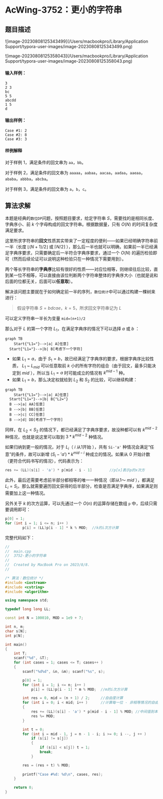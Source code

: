 # AcWing-3752：更小的字符串



## 题目描述

![image-20230808125343499](/Users/macbookpro/Library/Application Support/typora-user-images/image-20230808125343499.png)

![image-20230808125358043](/Users/macbookpro/Library/Application Support/typora-user-images/image-20230808125358043.png)

#### 输入样例：

```
3
2 3
bc
5 5
abcdd
1 5
d
```

#### 输出样例：

```
Case #1: 2
Case #2: 8
Case #3: 3
```

#### 样例解释

对于样例 1，满足条件的回文串为 `aa`，`bb`。

对于样例 2，满足条件的回文串为 `aaaaa`，`aabaa`，`aacaa`，`aadaa`，`aaeaa`，`ababa`，`abbba`，`abcba`。

对于样例 3，满足条件的回文串为 `a`，`b`，`c`。



## 算法求解

本题是经典的`数位DP`问题，按照题目要求，给定字符串 $S$，需要找的是相同长度、字典序小、前 $k$ 个字母构成的回文字符串。根据数据量，只有 $O(N)$ 的时间复杂度满足要求。

这里所求字符串的**回文**性质其实带来了一定程度的便利——如果已经明确字符串前一半（长度 $\lfloor (N+1)/2 \rfloor$ 或 $\lceil N/2\rceil$ ），那么后一半也就可以明确，如果前一半已经满足字典序要求，只需要确定后一半符合字典序要求，通过一个 $O(N)$ 的遍历检验即可（然而后续论证可以说明这种检验只在一种情况下需要用到）。

两个等长字符串的**字典序**比较有很好的性质——对应位相等，则继续往后比较，直到某一位不相等，可以直接由该位判断两个字符串整体的字典序大小（也就是说和后面的位都无关，后面可以**任意取**）。

解决该问题主要就在于如何确定前一半的序列，`数位统计`中可以通过构建一棵树来进行：

> 假设字符串 $S=bdcae$，$k=5$，所求回文字符串记为 $L$

可以定义字符串一半长为变量 `mid=(n+1)/2`

那么对于 $L$ 的第一个字符 $L_1$，在满足字典序的情况下可以选择 $a$ 或 $b$ ：

```mermaid
graph TB
	Start{"L1="}-->|a| A[任意]
  Start{"L1="}-->|b| B[考虑下一个字符]
```

- 如果 $L_1=a$，由于 $S_1=b$，故已经满足了字典序的要求，根据字典序比较性质， $L_1$ ~ $L_{mid}$ 可以任意取前 $k$ 小的所有字符的组合（由于回文，最多只能决定到 $mid$ ），所以当 $L_1=a$ 时可能成立的情况有 $k^{mid-1}$ 种。
- 如果 $L_1=b$，那么决定权就给到 $L_2$ 和 $S_2$ 的比较，可以继续构建：

```mermaid
graph TB
	Start{"L1="}-->|a| A[任意]
  Start{"L1="}-->|b| B{"L2="}
  B -->|a| AA[任意]
  B -->|b| BB[任意]
  B -->|c| CC[任意]
  B -->|d| DD[考虑下一个字符]
```

同样，在 $L_2<S_2$ 的情况下，都已经满足了字典序要求，故没种都可以有 $k^{mid-2}$ 种情况，也就是说这里可以取到 $3*k^{mid-2}$ 种情况。

如果归纳到更一般的情况，对于 $L_i$（ $i$ 从1开始 ），共有 `Si-'a'` 种情况会满足“任意”的条件，故可以新增 $(S_i-'a')*k^{mid-i}$ 种成立的情况。如果从 $0$ 开始计数（更符合代码书写的情况），代码表示为：

```c++
res += (LL)(s[i] - 'a') * p[mid - i - 1]		//p[x]表示p的x次方
```

此外，最后还需要考虑前半部分都相等的唯一一种情况（即从1～ $mid$ ），都满足 $L_i = S_i$，那么就需要遍历回文获得的后半部分，检查是否满足字典序，如果满足则需要加上这一种情况。

另外关于 $k$ 的次方运算，可以先通过一个 $O(n)$ 的运算存储在数组 `p` 中，后续只需要调用即可：

```c++
p[0] = 1;
for (int i = 1; i <= n; i++ )
		p[i] = (LL)p[i - 1] * k % MOD;  //k的i次方计算
```

完整代码如下：

```c++
//
//  main.cpp
//  3752-更小的字符串
//
//  Created by MacBook Pro on 2023/8/8.
//

/* 算法：数位统计 */
#include <iostream>
#include <cstring>
#include <algorithm>

using namespace std;

typedef long long LL;

const int N = 100010, MOD = 1e9 + 7;

int n, m;
char s[N];
int p[N];

int main()
{
    int T;
    scanf("%d", &T);
    for (int cases = 1; cases <= T; cases++ )
    {
        scanf("%d%d", &n, &m); scanf("%s", s);

        p[0] = 1;
        for (int i = 1; i <= n; i++ )
            p[i] = (LL)p[i - 1] * m % MOD;  //m的i次方计算

        int res = 0, mid = (n + 1) / 2;     //自由度计算
        for (int i = 0; i < mid; i++ )      //计算每一位 - 非相等情况的自由数
        {
            res += (LL)(s[i] - 'a') * p[mid - i - 1] % MOD; //中间值到本位的最高自由数
            res %= MOD;
        }

        int t = 0;
        for (int i = mid - 1, j = n - 1 - i; i >= 0; i --, j ++ )
            if (s[i] != s[j])
            {
                if (s[i] < s[j]) t = 1;
                break;
            }

        res = (res + t) % MOD;
        
        printf("Case #%d: %d\n", cases, res);
    }

    return 0;
}

```

